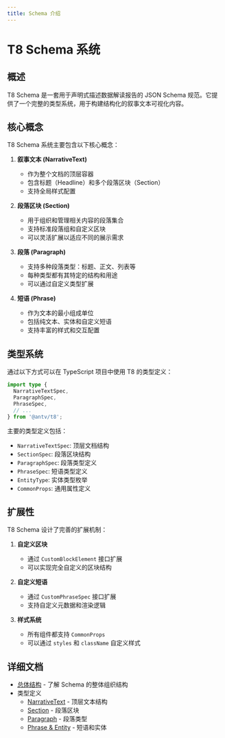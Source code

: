 ```yaml
---
title: Schema 介绍
---
```


# T8 Schema 系统

## 概述

T8 Schema 是一套用于声明式描述数据解读报告的 JSON Schema 规范。它提供了一个完整的类型系统，用于构建结构化的叙事文本可视化内容。

## 核心概念

T8 Schema 系统主要包含以下核心概念：

1. **叙事文本 (NarrativeText)**

   - 作为整个文档的顶层容器
   - 包含标题（Headline）和多个段落区块（Section）
   - 支持全局样式配置

2. **段落区块 (Section)**

   - 用于组织和管理相关内容的段落集合
   - 支持标准段落组和自定义区块
   - 可以灵活扩展以适应不同的展示需求

3. **段落 (Paragraph)**

   - 支持多种段落类型：标题、正文、列表等
   - 每种类型都有其特定的结构和用途
   - 可以通过自定义类型扩展

4. **短语 (Phrase)**
   - 作为文本的最小组成单位
   - 包括纯文本、实体和自定义短语
   - 支持丰富的样式和交互配置

## 类型系统

通过以下方式可以在 TypeScript 项目中使用 T8 的类型定义：

```ts
import type {
  NarrativeTextSpec,
  ParagraphSpec,
  PhraseSpec,
  // ...
} from '@antv/t8';
```

主要的类型定义包括：

- `NarrativeTextSpec`: 顶层文档结构
- `SectionSpec`: 段落区块结构
- `ParagraphSpec`: 段落类型定义
- `PhraseSpec`: 短语类型定义
- `EntityType`: 实体类型枚举
- `CommonProps`: 通用属性定义

## 扩展性

T8 Schema 设计了完善的扩展机制：

1. **自定义区块**

   - 通过 `CustomBlockElement` 接口扩展
   - 可以实现完全自定义的区块结构

2. **自定义短语**

   - 通过 `CustomPhraseSpec` 接口扩展
   - 支持自定义元数据和渲染逻辑

3. **样式系统**
   - 所有组件都支持 `CommonProps`
   - 可以通过 `styles` 和 `className` 自定义样式

## 详细文档

- [总体结构](./structure.md) - 了解 Schema 的整体组织结构
- 类型定义
  - [NarrativeText](./types/narrative-text.md) - 顶层文本结构
  - [Section](./types/section.md) - 段落区块
  - [Paragraph](./types/paragraph.md) - 段落类型
  - [Phrase & Entity](./types/phrase.md) - 短语和实体
